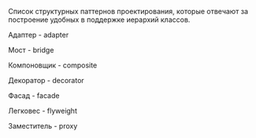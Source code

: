 Список структурных паттернов проектирования, которые отвечают за построение удобных в поддержке иерархий классов.

Адаптер - adapter

Мост - bridge

Компоновщик - composite

Декоратор - decorator

Фасад - facade

Легковес - flyweight

Заместитель - proxy
